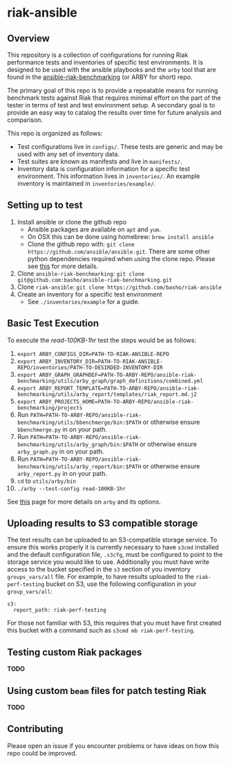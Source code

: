 riak-ansible
===============

## Overview

This repository is a collection of configurations for running Riak
performance tests and inventories of specific test environments. It is
designed to be used with the ansible playbooks and the `arby` tool
that are found in the
[ansible-riak-benchmarking](https://github.com/basho/ansible-riak-benchmarking)
(or ARBY for short) repo.

The primary goal of this repo is to provide a repeatable means for
running benchmark tests against Riak that requires minimal effort on
the part of the tester in terms of test and test environment setup.  A
secondary goal is to provide an easy way to catalog the results over
time for future analysis and comparison.

This repo is organized as follows:

* Test configurations live in `configs/`. These tests are generic and
  may be used with any set of inventory data.
* Test suites are known as manifests and live in `manifests/`.
* Inventory data is configuration information for a specific test
  environment. This information lives in `inventories/`. An example
  inventory is maintained in `inventories/example/`.

## Setting up to test

1. Install ansible or clone the github repo
    * Ansible packages are available on `apt` and `yum`.
    * On OSX this can be done using homebrew: `brew install ansible`
    * Clone the github repo with: `git clone https://github.com/ansible/ansible.git`. There are some other python dependencies required when using the clone repo. Please see [this](http://www.ansibleworks.com/docs/intro_installation.html#running-from-source) for more details.
1. Clone `ansible-riak-benchmarking`: `git clone git@github.com:basho/ansible-riak-benchmarking.git`
1. Clone `riak-ansible`: `git clone https://github.com/basho/riak-ansible`
1. Create an inventory for a specific test environment
    * See `./inventories/example` for a guide.

## Basic Test Execution

To execute the *read-100KB-1hr* test the steps would be as follows:

1. `export ARBY_CONFIGS_DIR=PATH-TO-RIAK-ANSIBLE-REPO`
1. `export ARBY_INVENTORY_DIR=PATH-TO-RIAK-ANSIBLE-REPO/inventories/PATH-TO-DESIRDED-INVENTORY-DIR`
1. `export ARBY_GRAPH_GRAPHDEF=PATH-TO-ARBY-REPO/ansible-riak-benchmarking/utils/arby_graph/graph_definitions/combined.yml`
1. `export ARBY_REPORT_TEMPLATE=PATH-TO-ARBY-REPO/ansible-riak-benchmarking/utils/arby_report/templates/riak_report.md.j2`
1. `export ARBY_PROJECTS_HOME=PATH-TO-ARBY-REPO/ansible-riak-benchmarking/projects`
1. Run `PATH=PATH-TO-ARBY-REPO/ansible-riak-benchmarking/utils/bbenchmerge/bin:$PATH` or otherwise ensure `bbenchmerge.py` in on your path.
1. Run `PATH=PATH-TO-ARBY-REPO/ansible-riak-benchmarking/utils/arby_graph/bin:$PATH` or otherwise ensure `arby_graph.py` in on your path.
1. Run `PATH=PATH-TO-ARBY-REPO/ansible-riak-benchmarking/utils/arby_report/bin:$PATH` or otherwise ensure `arby_report.py` in on your path.
1. `cd` to `utils/arby/bin`
1. `./arby --test-config read-100KB-1hr`

See
[this](https://github.com/basho/ansible-riak-benchmarking/blob/master/docs/arby/using.md)
page for more details on `arby` and its options.

## Uploading results to S3 compatible storage

The test results can be uploaded to an S3-compatible storage
service. To ensure this works properly it is currently necessary to
have `s3cmd` installed and the default configuration file, `.s3cfg`,
must be configured to point to the storage service you would like to
use. Additionally you must have write access to the bucket specified
in the `s3` section of you inventory `groups_vars/all` file. For
example, to have results uploaded to the `riak-perf-testing` bucket on
S3, use the following configuration in your `group_vars/all`:

```
s3:
  report_path: riak-perf-testing
```

For those not familiar with S3, this requires that you must have first
created this bucket with a command such as `s3cmd mb
riak-perf-testing`.

## Testing custom Riak packages

**TODO**

## Using custom `beam` files for patch testing Riak

**TODO**

## Contributing

Please open an issue if you encounter problems or have ideas on how
this repo could be improved.
